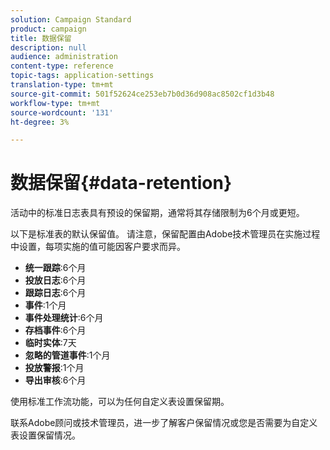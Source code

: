 ```yaml
---
solution: Campaign Standard
product: campaign
title: 数据保留
description: null
audience: administration
content-type: reference
topic-tags: application-settings
translation-type: tm+mt
source-git-commit: 501f52624ce253eb7b0d36d908ac8502cf1d3b48
workflow-type: tm+mt
source-wordcount: '131'
ht-degree: 3%

---
```



# 数据保留{#data-retention}

活动中的标准日志表具有预设的保留期，通常将其存储限制为6个月或更短。

以下是标准表的默认保留值。 请注意，保留配置由Adobe技术管理员在实施过程中设置，每项实施的值可能因客户要求而异。

* **统一跟踪**:6个月
* **投放日志**:6个月
* **跟踪日志**:6个月
* **事件**:1个月
* **事件处理统计**:6个月
* **存档事件**:6个月
* **临时实体**:7天
* **忽略的管道事件**:1个月
* **投放警报**:1个月
* **导出审核**:6个月

使用标准工作流功能，可以为任何自定义表设置保留期。

联系Adobe顾问或技术管理员，进一步了解客户保留情况或您是否需要为自定义表设置保留情况。
